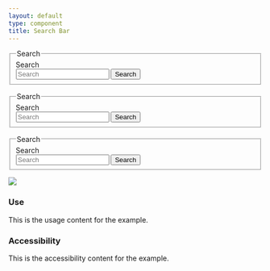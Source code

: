 ```yaml
---
layout: default
type: component
title: Search Bar
---
```


<div class="preview">
  <!-- Add HTML markup for example here -->

  <form action="#" method="post" class="usa-search usa-search-big">           
    <fieldset>
      <legend class="usa-sr-only">Search</legend>
      <label for="search-field" class="is-vishidden">Search</label>
      <div class="usa-search-bar">
        <input type="search" placeholder="Search" id="search-field" class="usa-search-field">
        <button class="usa-search-submit">
          <span class="usa-search-submit-text">Search</span>
        </button>
      </div>
    </fieldset>
  </form>

  <form action="#" method="post" class="usa-search usa-search-medium">           
    <fieldset>
      <legend class="usa-sr-only">Search</legend>
      <label for="search-field" class="is-vishidden">Search</label>
      <div class="usa-search-bar">
        <input type="search" placeholder="Search" id="search-field" class="usa-search-field">
        <button class="usa-search-submit">
          <span class="usa-search-submit-text">Search</span>
        </button>
      </div>
    </fieldset>
  </form>

  <form action="#" method="post" class="usa-search usa-search-small">           
    <fieldset>
      <legend class="usa-sr-only">Search</legend>
      <label for="search-field" class="is-vishidden">Search</label>
      <div class="usa-search-bar">
        <input type="search" placeholder="Search" id="search-field" class="usa-search-field">
        <button class="usa-search-submit">
          <span class="usa-icon-search" aria-hidden="true"></span>
          <span class="usa-sr-only">Search</span>
        </button>
      </div>
    </fieldset>
  </form>
  
  <img src="{{ site.baseurl }}/assets/img/static/Search_Bar_UI_v1.png">
</div>

<div class="usa-grid-box">
  <div class="usa-width-one-half">
    <h3>Use</h3>
    <p>This is the usage content for the example.</p>
  </div>
  <div class="usa-width-one-half">
    <h3>Accessibility</h3>
    <p>This is the accessibility content for the example.</p>
  </div>  
</div>